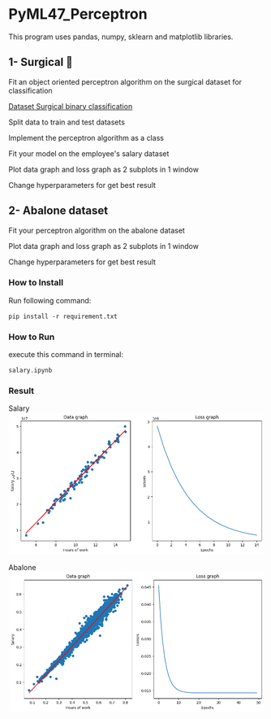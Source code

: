 # PyML47_Perceptron
This program uses pandas, numpy, sklearn and matplotlib libraries.

## 1- Surgical 🏨
Fit an object oriented perceptron algorithm on the surgical dataset for classification

[Dataset Surgical binary classification](https://www.kaggle.com/datasets/omnamahshivai/surgical-dataset-binary-classification)

Split data to train and test datasets

Implement the perceptron algorithm as a class

Fit your model on the employee's salary dataset

Plot data graph and loss graph as 2 subplots in 1 window

Change hyperparameters for get best result

## 2- Abalone dataset
Fit your perceptron algorithm on the abalone dataset

Plot data graph and loss graph as 2 subplots in 1 window

Change hyperparameters for get best result

### How to Install
Run following command:
```
pip install -r requirement.txt
```

### How to Run
execute this command in terminal:
```
salary.ipynb
```

### Result
Salary![](https://raw.githubusercontent.com/Farokhlagha/PyMachinLearning/main/PyML46_PerceptionNeuron/output/salary.png)

Abalone![](https://raw.githubusercontent.com/Farokhlagha/PyMachinLearning/main/PyML46_PerceptionNeuron/output/abalone.png)
